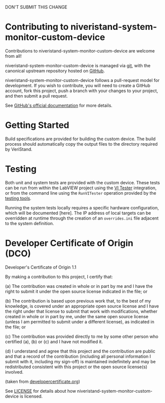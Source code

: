 DON'T SUBMIT THIS CHANGE

# Contributing to niveristand-system-monitor-custom-device

Contributions to niveristand-system-monitor-custom-device are welcome from all!

niveristand-system-monitor-custom-device is managed via [git](https://git-scm.com), with the canonical upstream
repository hosted on [GitHub](https://github.com/ni/niveristand-system-monitor-custom-device/).

niveristand-system-monitor-custom-device follows a pull-request model for development.  If you wish to
contribute, you will need to create a GitHub account, fork this project, push a
branch with your changes to your project, and then submit a pull request.

See [GitHub's official documentation](https://help.github.com/articles/using-pull-requests/) for more details.

# Getting Started

Build specifications are provided for building the custom device. The build process should automatically
copy the output files to the directory required by VeriStand.

# Testing

Both unit and system tests are provided with the custom device. These tests can be run from within the LabVIEW
project using the [VI Tester](https://github.com/JKISoftware/JKI-VI-Tester) integration, or from the command line
using the `RunVITester` operation provided by the [testing tools](https://github.com/ni/niveristand-custom-device-testing-tools).

Running the system tests locally requires a specific hardware configuration, which will be documented [here].
The IP address of local targets can be overridden at runtime through the creation of an `overrides.ini` file
adjacent to the system definition.

# Developer Certificate of Origin (DCO)

   Developer's Certificate of Origin 1.1

   By making a contribution to this project, I certify that:

   (a) The contribution was created in whole or in part by me and I
       have the right to submit it under the open source license
       indicated in the file; or

   (b) The contribution is based upon previous work that, to the best
       of my knowledge, is covered under an appropriate open source
       license and I have the right under that license to submit that
       work with modifications, whether created in whole or in part
       by me, under the same open source license (unless I am
       permitted to submit under a different license), as indicated
       in the file; or

   (c) The contribution was provided directly to me by some other
       person who certified (a), (b) or (c) and I have not modified
       it.

   (d) I understand and agree that this project and the contribution
       are public and that a record of the contribution (including all
       personal information I submit with it, including my sign-off) is
       maintained indefinitely and may be redistributed consistent with
       this project or the open source license(s) involved.

(taken from [developercertificate.org](https://developercertificate.org/))

See [LICENSE](https://github.com/ni/niveristand-system-monitor-custom-device/blob/main/LICENSE)
for details about how niveristand-system-monitor-custom-device is licensed.
